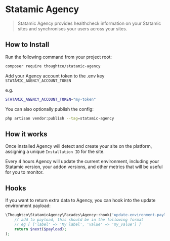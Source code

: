 # Statamic Agency

> Statamic Agency provides healthcheck information on your Statamic sites and synchronises your users across your sites.


## How to Install

Run the following command from your project root:

``` bash
composer require thoughtco/statamic-agency
```

Add your Agency account token to the .env key `STATAMIC_AGENCY_ACCOUNT_TOKEN`

e.g. 

```bash
STATAMIC_AGENCY_ACCOUNT_TOKEN="my-token"
```

You can also optionally publish the config: 

```bash
php artisan vendor:publish --tag=statamic-agency
```

## How it works
Once installed Agency will detect and create your site on the platform, assigning a unique `Installation ID` for the site.

Every 4 hours Agency will update the current environment, including your Statamic version, your addon versions, and other metrics that will be useful for you to monitor.


## Hooks
If you want to return extra data to Agency, you can hook into the update environment payload:

```php
\Thoughtco\StatamicAgency\Facades\Agency::hook('update-environment-payload', function ($payload, $next) {
    // add to payload, this should be in the following format
    // eg [ ['label' => 'My label', 'value' => 'my_value'] ]
    return $next($payload);
);
```
